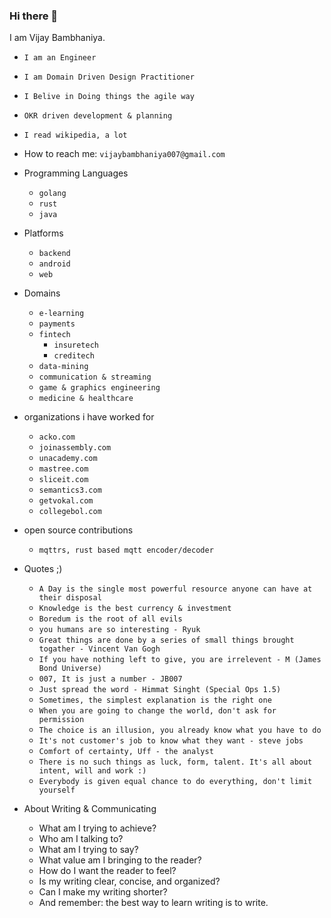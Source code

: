 ### Hi there 👋

I am Vijay Bambhaniya. 

- `I am an Engineer`
- `I am Domain Driven Design Practitioner`
- `I Belive in Doing things the agile way`
- `OKR driven development & planning`
- `I read wikipedia, a lot`

- How to reach me: `vijaybambhaniya007@gmail.com`

- Programming Languages
    - `golang`
    - `rust`
    - `java`

- Platforms
    - `backend`
    - `android`
    - `web`
 
- Domains
  - `e-learning`
  - `payments`
  - `fintech`
    - `insuretech`
    - `creditech`
  - `data-mining`
  - `communication & streaming`
  - `game & graphics engineering`
  - `medicine & healthcare`

- organizations i have worked for
  - `acko.com`
  - `joinassembly.com`
  - `unacademy.com`
  - `mastree.com`
  - `sliceit.com`
  - `semantics3.com`
  - `getvokal.com`
  - `collegebol.com`

- open source contributions
  - `mqttrs, rust based mqtt encoder/decoder`

- Quotes ;)
  - `A Day is the single most powerful resource anyone can have at their disposal`
  - `Knowledge is the best currency & investment`
  - `Boredum is the root of all evils`
  - `you humans are so interesting - Ryuk`
  - `Great things are done by a series of small things brought togather - Vincent Van Gogh`
  - `If you have nothing left to give, you are irrelevent - M (James Bond Universe)`
  - `007, It is just a number - JB007`
  - `Just spread the word - Himmat Singht (Special Ops 1.5)`
  - `Sometimes, the simplest explanation is the right one`
  - `When you are going to change the world, don't ask for permission`
  - `The choice is an illusion, you already know what you have to do`
  - `It's not customer's job to know what they want - steve jobs`
  - `Comfort of certainty, Uff - the analyst`
  - `There is no such things as luck, form, talent. It's all about intent, will and work :)`
  - `Everybody is given equal chance to do everything, don't limit yourself`
 
- About Writing & Communicating
    - What am I trying to achieve?
    - Who am I talking to?
    - What am I trying to say?
    - What value am I bringing to the reader?
    - How do I want the reader to feel?
    - Is my writing clear, concise, and organized?
    - Can I make my writing shorter?
    - And remember: the best way to learn writing is to write.
